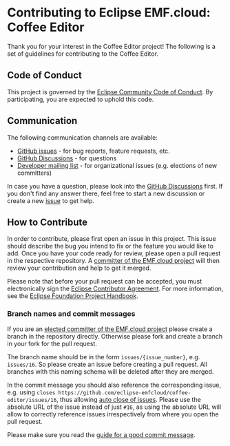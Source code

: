 # Contributing to Eclipse EMF.cloud: Coffee Editor

Thank you for your interest in the Coffee Editor project!
The following is a set of guidelines for contributing to the Coffee Editor.

## Code of Conduct

This project is governed by the [Eclipse Community Code of Conduct](CODE_OF_CONDUCT.md).
By participating, you are expected to uphold this code.

## Communication

The following communication channels are available:

* [GitHub issues](https://github.com/eclipse-emfcloud/coffee-editor/issues) - for bug reports, feature requests, etc.
* [GitHub Discussions](https://github.com/eclipse-emfcloud/emfcloud/discussions) - for questions
* [Developer mailing list](https://accounts.eclipse.org/mailing-list/emfcloud-dev) - for organizational issues (e.g. elections of new committers)

In case you have a question, please look into the [GitHub Discussions](https://github.com/eclipse-emfcloud/emfcloud/discussions) first.
If you don't find any answer there, feel free to start a new discussion or create a new [issue](https://github.com/eclipse-emfcloud/coffee-editor/issues) to get help.

## How to Contribute

In order to contribute, please first open an issue in this project.
This issue should describe the bug you intend to fix or the feature you would like to add.
Once you have your code ready for review, please open a pull request in the respective repository.
A [committer of the EMF.cloud project](https://projects.eclipse.org/projects/ecd.emfcloud/who) will then review your contribution and help to get it merged.

Please note that before your pull request can be accepted, you must electronically sign the [Eclipse Contributor Agreement](https://www.eclipse.org/legal/ECA.php).
For more information, see the [Eclipse Foundation Project Handbook](https://www.eclipse.org/projects/handbook/#resources-commit).

### Branch names and commit messages

If you are an [elected committer of the EMF.cloud project](https://projects.eclipse.org/projects/ecd.emfcloud/who) please create a branch in the repository directly.
Otherwise please fork and create a branch in your fork for the pull request.

The branch name should be in the form `issues/{issue_number}`, e.g. `issues/16`. So please create an issue before creating a pull request.
All branches with this naming schema will be deleted after they are merged.

In the commit message you should also reference the corresponding issue, e.g. using `closes https://github.com/eclipse-emfcloud/coffee-editor/issues/16`, thus allowing [auto close of issues](https://help.github.com/en/github/managing-your-work-on-github/closing-issues-using-keywords).
Please use the absolute URL of the issue instead of just `#16`, as using the absolute URL will allow to correctly reference issues irrespectively from where you open the pull request.

Please make sure you read the [guide for a good commit message](https://chris.beams.io/posts/git-commit/).